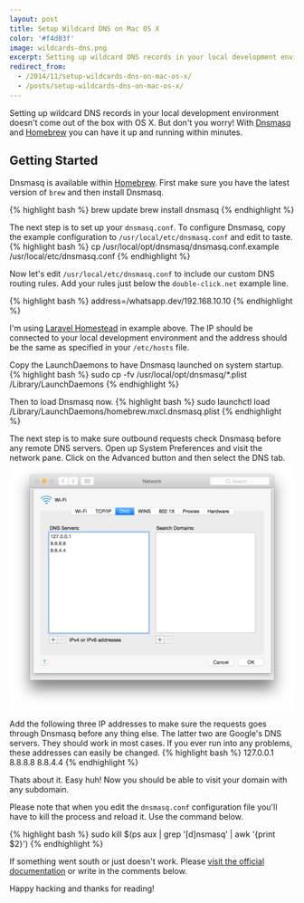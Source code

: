 ```yaml
---
layout: post
title: Setup Wildcard DNS on Mac OS X
color: '#f4d03f'
image: wildcards-dns.png
excerpt: Setting up wildcard DNS records in your local development environment doesn't come out of the box with OS X. But don't you worry! With Dnsmasq and Homebrew you can have it up and running within minutes.
redirect_from: 
  - /2014/11/setup-wildcards-dns-on-mac-os-x/
  - /posts/setup-wildcards-dns-on-mac-os-x/
---
```


Setting up wildcard DNS records in your local development environment doesn't come out of the box with OS X. But don't you worry! With [Dnsmasq](http://www.thekelleys.org.uk/dnsmasq/doc.html) and [Homebrew](http://brew.sh) you can have it up and running within minutes.

## Getting Started
Dnsmasq is available within [Homebrew](http://brew.sh). First make sure you have the latest version of `brew` and then install Dnsmasq.

{% highlight bash %}
brew update
brew install dnsmasq
{% endhighlight %}

The next step is to set up your `dnsmasq.conf`. To configure Dnsmasq, copy the example configuration to `/usr/local/etc/dnsmasq.conf` and edit to taste.
{% highlight bash %}
cp /usr/local/opt/dnsmasq/dnsmasq.conf.example /usr/local/etc/dnsmasq.conf
{% endhighlight %}

Now let's edit `/usr/local/etc/dnsmasq.conf` to include our custom DNS routing rules. Add your rules just below the `double-click.net` example line.

{% highlight bash %}
address=/whatsapp.dev/192.168.10.10
{% endhighlight %} 

I'm using [Laravel Homestead](http://laravel.com/docs/homestead) in example above. The IP should be connected to your local development environment and the address should be the same as specified in your `/etc/hosts` file.

Copy the LaunchDaemons to have Dnsmasq launched on system startup.
{% highlight bash %}
sudo cp -fv /usr/local/opt/dnsmasq/*.plist /Library/LaunchDaemons
{% endhighlight %}

Then to load Dnsmasq now.
{% highlight bash %}
sudo launchctl load /Library/LaunchDaemons/homebrew.mxcl.dnsmasq.plist
{% endhighlight %}

The next step is to make sure outbound requests check Dnsmasq before any remote DNS servers. Open up System Preferences and visit the network pane. Click on the Advanced button and then select the DNS tab.
[<img src="/images/wildcards-dns.png" alt="{{title}}">](/images/wildcards-dns.png)

Add the following three IP addresses to make sure the requests goes through Dnsmasq before any thing else. The latter two are Google's DNS servers. They should work in most cases. If you ever run into any problems, these addresses can easily be changed.
{% highlight bash %}
127.0.0.1
8.8.8.8
8.8.4.4
{% endhighlight %}

Thats about it. Easy huh! Now you should be able to visit your domain with any subdomain.

Please note that when you edit the `dnsmasq.conf` configuration file you'll have to kill the process and reload it. Use the command below.

{% highlight bash %}
sudo kill $(ps aux | grep '[d]nsmasq' | awk '{print $2}')
{% endhighlight %}

If something went south or just doesn't work. Please [visit the official documentation](http://www.thekelleys.org.uk/dnsmasq/doc.html) or write in the comments below. 

Happy hacking and thanks for reading!

